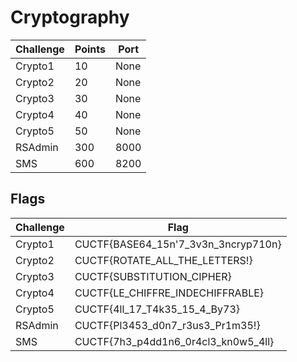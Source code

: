 # Cryptography

| Challenge           | Points | Port |
| --------------------| ------ | ---- |
| Crypto1             |  10    | None |
| Crypto2             |  20    | None |
| Crypto3             |  30    | None |
| Crypto4             |  40    | None |
| Crypto5             |  50    | None |
| RSAdmin             | 300    | 8000 |
| SMS                 | 600    | 8200 |

## Flags

| Challenge           | Flag                                  |
| ------------------- | ------------------------------------- |
| Crypto1             | CUCTF{BASE64_15n'7_3v3n_3ncryp710n}   |
| Crypto2             | CUCTF{ROTATE_ALL_THE_LETTERS!}        |
| Crypto3             | CUCTF{SUBSTITUTION_CIPHER}            |
| Crypto4             | CUCTF{LE_CHIFFRE_INDECHIFFRABLE}      |
| Crypto5             | CUCTF{4ll_17_T4k35_15_4_By73}         |
| RSAdmin             | CUCTF{Pl3453_d0n7_r3us3_Pr1m35!}      |
| SMS                 | CUCTF{7h3_p4dd1n6_0r4cl3_kn0w5_4ll}   |
